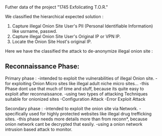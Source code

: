 Futher data of the project "1745 Exfolicating T.O.R."

We classified the hierarchical expected solution :
 1. Capture illegal Onion Site User's PII (Personal Identifiable Information) like usrname, passwd.
 2. Capture illegal Onion Site User's Original IP or VPN IP.
 3. Locate the Onion Site Host's original IP.

Here we have the classified the attack to de-anonymize illegal onion site :

Reconnaissance Phase:
 -

Primary phase :
 -intended to exploit the vulnerabilities of illegal Onion site.
 -for exploiting Onion Micro sites like illegal adult niche micro sites...
 -this Phase dont use that much of time and stuff, because its quite easy to exploit after reconnaissance.
 -using two types of attacking Techniques suitable for onionized sites
       -Configuration Attack
       -Error Exploit Attack

Secondary phase :
 -intended to exploit the onion site via Network.
 -specifically used for highly protected websites like illegal drug trefficking sites.
 -this phase needs more details more than from reconn*, because onion network cant be decrypted that easily.
 -using a onion network intrusion based attack to monitor.
